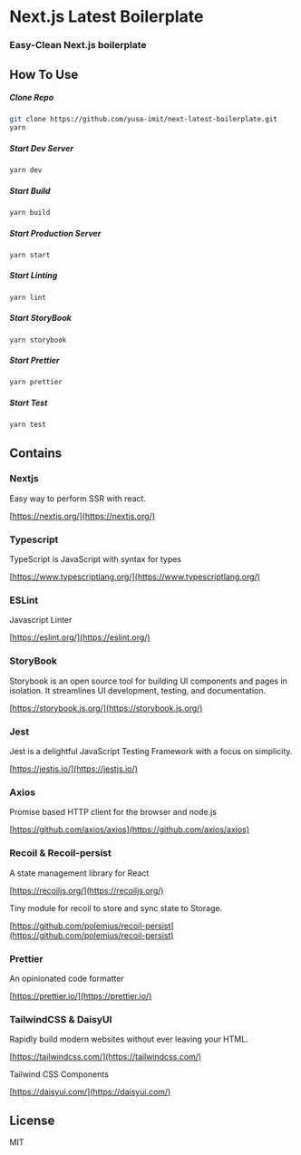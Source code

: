# Next.js Latest Boilerplate

### Easy-Clean Next.js boilerplate

## How To Use
##### Clone Repo
```bash
git clone https://github.com/yusa-imit/next-latest-boilerplate.git
yarn
```
##### Start Dev Server
```bash
yarn dev
```
##### Start Build
```bash
yarn build
```
##### Start Production Server
```bash
yarn start
```
##### Start Linting
```bash
yarn lint
```
##### Start StoryBook
```bash
yarn storybook
```
##### Start Prettier
```bash
yarn prettier
```
##### Start Test
```bash
yarn test
```
## Contains
### Nextjs
Easy way to perform SSR with react.

[https://nextjs.org/](https://nextjs.org/)

### Typescript
TypeScript is JavaScript with syntax for types

[https://www.typescriptlang.org/](https://www.typescriptlang.org/)
### ESLint
Javascript Linter

[https://eslint.org/](https://eslint.org/)
### StoryBook
Storybook is an open source tool for building UI components and pages in isolation. It streamlines UI development, testing, and documentation.

[https://storybook.js.org/](https://storybook.js.org/)
### Jest
Jest is a delightful JavaScript Testing Framework with a focus on simplicity.

[https://jestjs.io/](https://jestjs.io/)
### Axios
Promise based HTTP client for the browser and node.js

[https://github.com/axios/axios](https://github.com/axios/axios)
### Recoil & Recoil-persist
A state management library for React

[https://recoiljs.org/](https://recoiljs.org/)


Tiny module for recoil to store and sync state to Storage.

[https://github.com/polemius/recoil-persist](https://github.com/polemius/recoil-persist)
### Prettier
An opinionated code formatter

[https://prettier.io/](https://prettier.io/)

### TailwindCSS & DaisyUI
Rapidly build modern websites without ever leaving your HTML.

[https://tailwindcss.com/](https://tailwindcss.com/)


Tailwind CSS Components

[https://daisyui.com/](https://daisyui.com/)

## License
MIT
